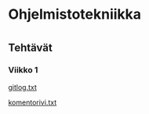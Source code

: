 # **Ohjelmistotekniikka** <h1>
  ## Tehtävät
  ### Viikko 1
  
  [gitlog.txt](https://github.com/jjkolari/ot-harjoitustyo/blob/master/laskarit/viikko1/gitlog.txt)
  
  [komentorivi.txt](https://github.com/jjkolari/ot-harjoitustyo/blob/master/laskarit/viikko1/komentorivi.txt)
